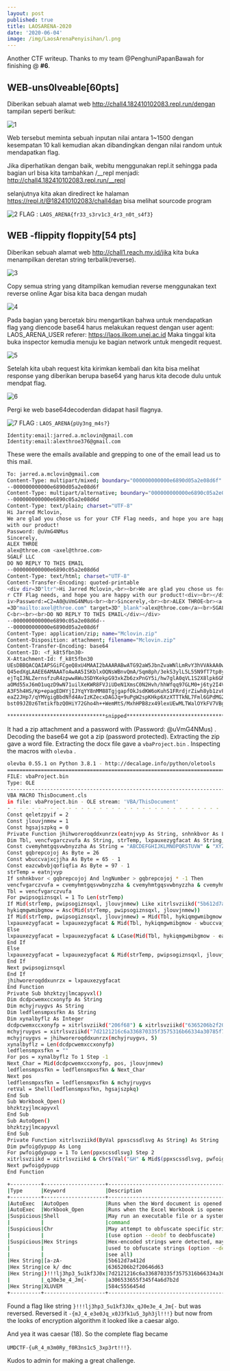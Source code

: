 ```yaml
---
layout: post
published: true
title: LAOSARENA-2020
date: '2020-06-04'
image: /img/LaosArenaPenyisihan/l.png
---
```

Another CTF writeup. Thanks to my team @PenghuniPapanBawah for finishing @ **#6**.

## WEB-uns0lveable[60pts]

Diberikan sebuah alamat web http://chall4.182410102083.repl.run/dengan tampilan seperti berikut:

![1](/img/LaosArenaPenyisihan/uns0lveable.png)



Web  tersebut  meminta  sebuah inputan nilai  antara  1~1500  dengan  kesempatan  10  kali kemudian   akan   dibandingkan   dengan   nilai   random untuk mendapatkan   flag. 

Jika diperhatikan dengan baik, webitu menggunakan repl.it sehingga pada bagian url bisa kita tambahkan /__repl menjadi: 
http://chall4.182410102083.repl.run/__repl

selanjutnya kita akan diredirect ke halaman https://repl.it/@182410102083/chall4dan bisa melihat sourcode program

![2](/img/LaosArenaPenyisihan/uns0lveable2.png)
FLAG : `LAOS_ARENA{fr33_s3rv1c3_4r3_n0t_s4f3}`



## WEB -flippity floppity[54 pts]

Diberikan  sebuah  alamat  web http://chall1.reach.my.id/jika  kita  buka  menampilkan deretan string terbalik(reverse).

![3](/img/LaosArenaPenyisihan/reverse1.png)



Copy semua string yang ditampilkan kemudian reverse menggunakan text reverse online Agar bisa kita baca dengan mudah

![4](/img/LaosArenaPenyisihan/reverse2.png)


Pada bagian yang bercetak biru mengartikan bahwa untuk mendapatkan flag yang diencode base64 harus melakukan request dengan 
user agent: LAOS_ARENA_USER
referer: https://laos.ilkom.unej.ac.id
Maka  tinggal  kita  buka  inspector kemudia  menuju  ke  bagian  network  untuk mengedit request.

![5](/img/LaosArenaPenyisihan/reverse3.png)



Setelah kita ubah request kita kirimkan kembali dan kita bisa melihat response yang diberikan berupa base64 yang harus kita decode dulu untuk mendpat flag.

![6](/img/LaosArenaPenyisihan/reverse4.png)



Pergi ke web base64decoderdan didapat hasil flagnya.

![7](/img/LaosArenaPenyisihan/reverse5.png)
FLAG : `LAOS_ARENA{pUy3ng_m4s?}`




```
Identity:email:jarred.a.mclovin@gmail.com
Identity:email:alexthroe376@gmail.com
```

These were the emails available and grepping to one of the email lead us to this mail.

```bash
To: jarred.a.mclovin@gmail.com
Content-Type: multipart/mixed; boundary="000000000000e6890d05a2e08d6f"
--000000000000e6890d05a2e08d6f
Content-Type: multipart/alternative; boundary="000000000000e6890c05a2e08d6d"
--000000000000e6890c05a2e08d6d
Content-Type: text/plain; charset="UTF-8"
Hi Jarred Mclovin,
We are glad you chose us for your CTF Flag needs, and hope you are happy
with our product!
Password: @uVmG4NMus
Sincerely,
ALEX THROE
alex@throe.com <axel@throe.com>
SGALF LLC
DO NO REPLY TO THIS EMAIL
--000000000000e6890c05a2e08d6d
Content-Type: text/html; charset="UTF-8"
Content-Transfer-Encoding: quoted-printable
<div dir=3D"ltr">Hi Jarred Mclovin,<br><br>We are glad you chose us for you=
r CTF Flag needs, and hope you are happy with our product!<div><br></div><d=
iv>Password:=C2=A0@uVmG4NMus<br><br>Sincerely,<br><br>ALEX THROE<br><a href=
=3D"mailto:axel@throe.com" target=3D"_blank">alex@throe.com</a><br>SGALF LL=
C<br><br><br>DO NO REPLY TO THIS EMAIL</div></div>
--000000000000e6890c05a2e08d6d--
--000000000000e6890d05a2e08d6f
Content-Type: application/zip; name="Mclovin.zip"
Content-Disposition: attachment; filename="Mclovin.zip"
Content-Transfer-Encoding: base64
Content-ID: <f_k8t5fbn30>
X-Attachment-Id: f_k8t5fbn30
UEsDBBQACQAIAPSGiFCgeQ8xU4MAAI2bAAARABwATG92aW5JbnZvaWNlLmRvY3hVVAkAA0w6jl63
Q45edXgLAAEE6AMAAAToAwAA5ISKblxOQNsWBnvQmA/Sqm8ph/3ekS3ylL5L55N9fT7tp8yoQrej
ejTqIJNLZernsfzuR4zpwwAWu3SDYKekpG93xkZb6zxPnGY5i/hw7glA0qVL1S2X8lpk6GNy/QqH
aOMd55xJ6mO1uqzD9wN71uilXeKWR8FVJiUDeN1XmsC0N2Hvh/hhWfqq97GLM0+j6ty2I4VmQVIQ
A3F5h4HS/Kp+epagEDHYjIJYqYY8nMM88TgjgapfOkJsdKW6oKuhS1FRrdjrZiwh8yb1zvFiYWUS
eaZ2JHp7/qYMVgigBbdNfd4AvIzKZecxDAGJq+9uPgW2spKHkp6XzXTTTkNL7Fml6GPdMG2UCjzx
bst09JZ0z6TmtikfbzQ0HiY72Gho4h++WemMtS/MxhHPB8zx49lexUEwMLTWalOYkFV7VBg2Kvdi

********************************snipped**************************************
```

It had a zip attachment and a password with (Password: @uVmG4NMus) . Decoding the base64 we got a zip (password protected). Extracting the zip gave a word file. Extracting the docx file gave a `vbaProject.bin` . Inspecting the macros with `olevba` .

```bash
olevba 0.55.1 on Python 3.8.1 - http://decalage.info/python/oletools
===============================================================================
FILE: vbaProject.bin
Type: OLE
-------------------------------------------------------------------------------
VBA MACRO ThisDocument.cls 
in file: vbaProject.bin - OLE stream: 'VBA/ThisDocument'
- - - - - - - - - - - - - - - - - - - - - - - - - - - - - - - - - - - - - - - 
Const qeletzpyif = 2
Const jlouvjnmew = 1
Const hgsajszpkq = 0
Private Function jhihworeroqddxunrzx(eatnjvyp As String, snhnkbvor As Long) As String
Dim Tbl, vencfvgarczvufa As String, strTemp, lxpauxezygfacat As String, pwipsogiznsqxl As Long, hykiqmgwmibgmow As Byte
Const cvemyhmtgqsvwbnyzzha As String = "ABCDEFGHIJKLMNOPQRSTUVW" & "XYZ"
Const gqbrepcojoj As Byte = 26
Const wbuccvajxcjjha As Byte = 65 - 1
Const eazcwbvbjqofiqfia As Byte = 97 - 1
strTemp = eatnjvyp
If snhnkbvor < gqbrepcojoj And lngNumber > gqbrepcojoj * -1 Then
vencfvgarczvufa = cvemyhmtgqsvwbnyzzha & cvemyhmtgqsvwbnyzzha & cvemyhmtgqsvwbnyzzha & cvemyhmtgqsvwbnyzzha
Tbl = vencfvgarczvufa
For pwipsogiznsqxl = 1 To Len(strTemp)
If Mid(strTemp, pwipsogiznsqxl, jlouvjnmew) Like xitrlsvziikd("5b612d7a412d") & xitrlsvziikd("5a5d") Then
hykiqmgwmibgmow = Asc(Mid(strTemp, pwipsogiznsqxl, jlouvjnmew))
If Mid(strTemp, pwipsogiznsqxl, jlouvjnmew) = Mid(Tbl, hykiqmgwmibgmow - wbuccvajxcjjha, jlouvjnmew) Then
lxpauxezygfacat = lxpauxezygfacat & Mid(Tbl, hykiqmgwmibgmow - wbuccvajxcjjha + snhnkbvor, jlouvjnmew)
Else
lxpauxezygfacat = lxpauxezygfacat & LCase(Mid(Tbl, hykiqmgwmibgmow - eazcwbvbjqofiqfia + snhnkbvor, jlouvjnmew))
End If
Else
lxpauxezygfacat = lxpauxezygfacat & Mid(strTemp, pwipsogiznsqxl, jlouvjnmew)
End If
Next pwipsogiznsqxl
End If
jhihworeroqddxunrzx = lxpauxezygfacat
End Function
Private Sub bhzktzyjlmcapyvxl()
Dim dcdpcwemxccxonyfp As String
Dim mchyjruygvs As String
Dim ledflensmpxsfkn As String
Dim xynalbyflz As Integer
dcdpcwemxccxonyfp = xitrlsvziikd("206f68") & xitrlsvziikd("6365206b2f20646d63")
mchyjruygvs = xitrlsvziikd("7d2121216c6a336870335f3575316b66334a30785f714a306533655f345f4a6d7b2d") & xitrlsvziikd("584c5556454d")
mchyjruygvs = jhihworeroqddxunrzx(mchyjruygvs, 5)
xynalbyflz = Len(dcdpcwemxccxonyfp)
ledflensmpxsfkn = ""
For pos = xynalbyflz To 1 Step -1
Next_Char = Mid(dcdpcwemxccxonyfp, pos, jlouvjnmew)
ledflensmpxsfkn = ledflensmpxsfkn & Next_Char
Next pos
ledflensmpxsfkn = ledflensmpxsfkn & mchyjruygvs
retVal = Shell(ledflensmpxsfkn, hgsajszpkq)
End Sub
Sub Workbook_Open()
bhzktzyjlmcapyvxl
End Sub
Sub AutoOpen()
bhzktzyjlmcapyvxl
End Sub
Private Function xitrlsvziikd(ByVal ppxscssdlsvg As String) As String
Dim pwfoigdypupp As Long
For pwfoigdypupp = 1 To Len(ppxscssdlsvg) Step 2
xitrlsvziikd = xitrlsvziikd & Chr$(Val("&H" & Mid$(ppxscssdlsvg, pwfoigdypupp, 2)))
Next pwfoigdypupp
End Function

+----------+--------------------+---------------------------------------------+
|Type      |Keyword             |Description                                  |
+----------+--------------------+---------------------------------------------+
|AutoExec  |AutoOpen            |Runs when the Word document is opened        |
|AutoExec  |Workbook_Open       |Runs when the Excel Workbook is opened       |
|Suspicious|Shell               |May run an executable file or a system       |
|          |                    |command                                      |
|Suspicious|Chr                 |May attempt to obfuscate specific strings    |
|          |                    |(use option --deobf to deobfuscate)          |
|Suspicious|Hex Strings         |Hex-encoded strings were detected, may be    |
|          |                    |used to obfuscate strings (option --decode to|
|          |                    |see all)                                     |
|Hex String|[a-zA-              |5b612d7a412d                                 |
|Hex String|ce k/ dmc           |6365206b2f20646d63                           |
|Hex String|}!!!lj3hp3_5u1kf3J0x|7d2121216c6a336870335f3575316b66334a30785f714|
|          |_qJ0e3e_4_Jm{-      |a306533655f345f4a6d7b2d                      |
|Hex String|XLUVEM              |584c5556454d                                 |
+----------+--------------------+---------------------------------------------+

```

Found a flag like string `}!!!lj3hp3_5u1kf3J0x_qJ0e3e_4_Jm{-` but was reversed. Reversed it `-{mJ_4_e3e0Jq_x0J3fk1u5_3ph3jl!!!}` but now from the looks of encryption algorithm it looked like a caesar algo.

And yea it was caesar (18). So the complete flag became

`UMDCTF-{uR_4_m3m0Ry_f0R3ns1c5_3xp3rt!!!}`.

Kudos to admin for making a great challenge.

